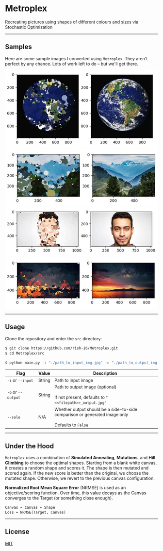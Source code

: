 # Metroplex
Recreating pictures using shapes of different colours and sizes via Stochastic Optimization

---

## Samples

Here are some sample images I converted using `Metroplex`. They aren't perfect by any chance. Lots of work left to do – but we'll get there.

<img src="./assets/earth_redraw.jpg">
<img src="./assets/alps_redraw.jpg">
<img src="./assets/face_redraw.jpg">
<img src="./assets/sky_redraw.jpg">

---

## Usage

Clone the repository and enter the `src` directory:

```bash
$ git clone https://github.com/rish-16/Metroplex.git
$ cd Metroplex/src
```

```bash
$ python main.py -i "./path_to_input_img.jpg" -o "./path_to_output_img.jpg" --solo
```

| Flag               | Value   | Description                                                                                              |
|--------------------|---------|----------------------------------------------------------------------------------------------------------|
| `-i` or `--input`  | String  | Path to input image                                                                                      |
| `-o` or `--output` | String  | Path to output image (optional)<br><br>If not present, defaults to `"<<filepath>>_output.jpg"`           |
| `--solo`           | N/A     | Whether output should be a side-to-side<br>comparison or generated image only<br><br>Defaults to `False` |

---

## Under the Hood

`Metroplex` uses a combination of **Simulated Annealing**, **Mutations**, and **Hill Climbing** to choose the optimal shapes. Starting from a blank white canvas, it creates a random shape and scores it. The shape is then mutated and scored again. If the new score is better than the original, we choose the mutated shape. Otherwise, we revert to the previous canvas configuration.

**Normalized Root Mean Square Error** (NRMSE) is used as an objective/scoring function. Over time, this value decays as the Canvas converges to the Target (or something close enough).

```
Canvas = Canvas + Shape
Loss = NRMSE(Target, Canvas)
```

---

## License

[MIT](https://github.com/rish-16/Metroplex/blob/master/LICENSE)

